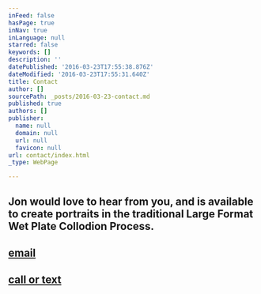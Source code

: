 ```yaml
---
inFeed: false
hasPage: true
inNav: true
inLanguage: null
starred: false
keywords: []
description: ''
datePublished: '2016-03-23T17:55:38.876Z'
dateModified: '2016-03-23T17:55:31.640Z'
title: Contact
author: []
sourcePath: _posts/2016-03-23-contact.md
published: true
authors: []
publisher:
  name: null
  domain: null
  url: null
  favicon: null
url: contact/index.html
_type: WebPage

---
```

## Jon would love to hear from you, and is available to create portraits in the traditional Large Format Wet Plate Collodion Process. 

## [email][0]

## [call or text][1]

[0]: jonadaskin@icloud.com
[1]: 204-963-0423